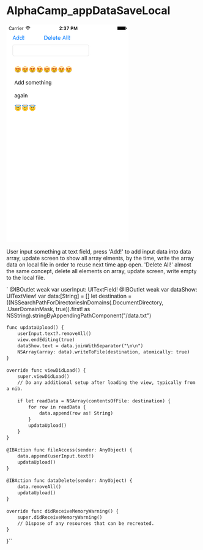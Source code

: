 # AlphaCamp_appDataSaveLocal

![Alt text](/screen.png?raw=true "main screen")

User input something at text field, press 'Add!' to add input data into data array, update screen to show all array elments, by the time, write the array data on local file in order to reuse next time app open. 'Delete All!' almost the same concept, delete all elements on array, update screen, write empty to the local file.

`
    @IBOutlet weak var userInput: UITextField!
    @IBOutlet weak var dataShow: UITextView!
    var data:[String] = []
    let destination = ((NSSearchPathForDirectoriesInDomains(.DocumentDirectory, .UserDomainMask, true)).first! as NSString).stringByAppendingPathComponent("/data.txt")
    
    func updataUpload() {
        userInput.text?.removeAll()
        view.endEditing(true)
        dataShow.text = data.joinWithSeparator("\n\n")
        NSArray(array: data).writeToFile(destination, atomically: true)
    }
    
    override func viewDidLoad() {
        super.viewDidLoad()
        // Do any additional setup after loading the view, typically from a nib.
        
        if let readData = NSArray(contentsOfFile: destination) {
            for row in readData {
                data.append(row as! String)
            }
            updataUpload()
        }
    }

    @IBAction func fileAccess(sender: AnyObject) {
        data.append(userInput.text!)
        updataUpload()
    }
    
    @IBAction func dataDelete(sender: AnyObject) {
        data.removeAll()
        updataUpload()
    }
    
    override func didReceiveMemoryWarning() {
        super.didReceiveMemoryWarning()
        // Dispose of any resources that can be recreated.
    }

}``
